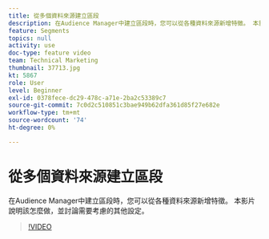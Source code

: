 ```yaml
---
title: 從多個資料來源建立區段
description: 在Audience Manager中建立區段時，您可以從各種資料來源新增特徵。 本影片說明該怎麼做，並討論需要考慮的其他設定。
feature: Segments
topics: null
activity: use
doc-type: feature video
team: Technical Marketing
thumbnail: 37713.jpg
kt: 5867
role: User
level: Beginner
exl-id: 0378fece-dc29-478c-a71e-2ba2c53389c7
source-git-commit: 7c0d2c510851c3bae949b62dfa361d85f27e682e
workflow-type: tm+mt
source-wordcount: '74'
ht-degree: 0%

---
```


# 從多個資料來源建立區段

在Audience Manager中建立區段時，您可以從各種資料來源新增特徵。 本影片說明該怎麼做，並討論需要考慮的其他設定。

>[!VIDEO](https://video.tv.adobe.com/v/37713/?quality=12&learn=on)
